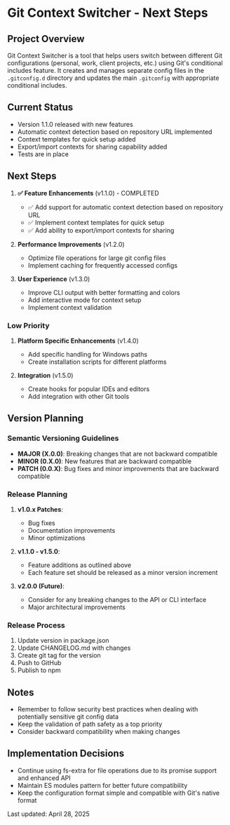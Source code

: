 # Git Context Switcher - Next Steps

## Project Overview

Git Context Switcher is a tool that helps users switch between different Git configurations (personal, work, client projects, etc.) using Git's conditional includes feature. It creates and manages separate config files in the `.gitconfig.d` directory and updates the main `.gitconfig` with appropriate conditional includes.

## Current Status

- Version 1.1.0 released with new features
- Automatic context detection based on repository URL implemented
- Context templates for quick setup added
- Export/import contexts for sharing capability added
- Tests are in place

## Next Steps

1. **✅ Feature Enhancements** (v1.1.0) - COMPLETED

   - ✅ Add support for automatic context detection based on repository URL
   - ✅ Implement context templates for quick setup
   - ✅ Add ability to export/import contexts for sharing

2. **Performance Improvements** (v1.2.0)

   - Optimize file operations for large git config files
   - Implement caching for frequently accessed configs

3. **User Experience** (v1.3.0)
   - Improve CLI output with better formatting and colors
   - Add interactive mode for context setup
   - Implement context validation

### Low Priority

1. **Platform Specific Enhancements** (v1.4.0)

   - Add specific handling for Windows paths
   - Create installation scripts for different platforms

2. **Integration** (v1.5.0)
   - Create hooks for popular IDEs and editors
   - Add integration with other Git tools

## Version Planning

### Semantic Versioning Guidelines

- **MAJOR (X.0.0)**: Breaking changes that are not backward compatible
- **MINOR (0.X.0)**: New features that are backward compatible
- **PATCH (0.0.X)**: Bug fixes and minor improvements that are backward compatible

### Release Planning

1. **v1.0.x Patches**:

   - Bug fixes
   - Documentation improvements
   - Minor optimizations

2. **v1.1.0 - v1.5.0**:

   - Feature additions as outlined above
   - Each feature set should be released as a minor version increment

3. **v2.0.0 (Future)**:
   - Consider for any breaking changes to the API or CLI interface
   - Major architectural improvements

### Release Process

1. Update version in package.json
2. Update CHANGELOG.md with changes
3. Create git tag for the version
4. Push to GitHub
5. Publish to npm

## Notes

- Remember to follow security best practices when dealing with potentially sensitive git config data
- Keep the validation of path safety as a top priority
- Consider backward compatibility when making changes

## Implementation Decisions

- Continue using fs-extra for file operations due to its promise support and enhanced API
- Maintain ES modules pattern for better future compatibility
- Keep the configuration format simple and compatible with Git's native format

Last updated: April 28, 2025
